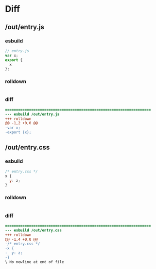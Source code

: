 # Diff
## /out/entry.js
### esbuild
```js
// entry.js
var x;
export {
  x
};
```
### rolldown
```js

```
### diff
```diff
===================================================================
--- esbuild	/out/entry.js
+++ rolldown	
@@ -1,2 +0,0 @@
-var x;
-export {x};

```
## /out/entry.css
### esbuild
```js
/* entry.css */
x {
  y: z;
}
```
### rolldown
```js

```
### diff
```diff
===================================================================
--- esbuild	/out/entry.css
+++ rolldown	
@@ -1,4 +0,0 @@
-/* entry.css */
-x {
-  y: z;
-}
\ No newline at end of file

```